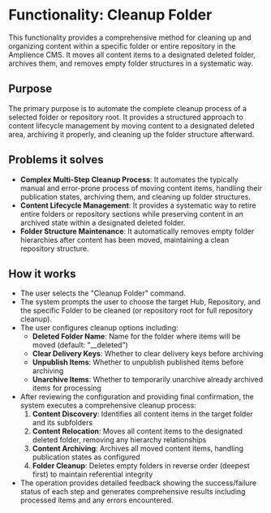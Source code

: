 # Functionality: Cleanup Folder

This functionality provides a comprehensive method for cleaning up and
organizing content within a specific folder or entire repository in the
Amplience CMS. It moves all content items to a designated deleted folder,
archives them, and removes empty folder structures in a systematic way.

## Purpose

The primary purpose is to automate the complete cleanup process of a selected
folder or repository root. It provides a structured approach to content
lifecycle management by moving content to a designated deleted area, archiving
it properly, and cleaning up the folder structure afterward.

## Problems it solves

- **Complex Multi-Step Cleanup Process**: It automates the typically manual and
  error-prone process of moving content items, handling their publication
  states, archiving them, and cleaning up folder structures.
- **Content Lifecycle Management**: It provides a systematic way to retire
  entire folders or repository sections while preserving content in an archived
  state within a designated deleted folder.
- **Folder Structure Maintenance**: It automatically removes empty folder
  hierarchies after content has been moved, maintaining a clean repository
  structure.

## How it works

- The user selects the "Cleanup Folder" command.
- The system prompts the user to choose the target Hub, Repository, and the
  specific Folder to be cleaned (or repository root for full repository
  cleanup).
- The user configures cleanup options including:
  - **Deleted Folder Name**: Name for the folder where items will be moved
    (default: "\_\_deleted")
  - **Clear Delivery Keys**: Whether to clear delivery keys before archiving
  - **Unpublish Items**: Whether to unpublish published items before archiving
  - **Unarchive Items**: Whether to temporarily unarchive already archived items
    for processing
- After reviewing the configuration and providing final confirmation, the system
  executes a comprehensive cleanup process:
  1. **Content Discovery**: Identifies all content items in the target folder
     and its subfolders
  2. **Content Relocation**: Moves all content items to the designated deleted
     folder, removing any hierarchy relationships
  3. **Content Archiving**: Archives all moved content items, handling
     publication states as configured
  4. **Folder Cleanup**: Deletes empty folders in reverse order (deepest first)
     to maintain referential integrity
- The operation provides detailed feedback showing the success/failure status of
  each step and generates comprehensive results including processed items and
  any errors encountered.
